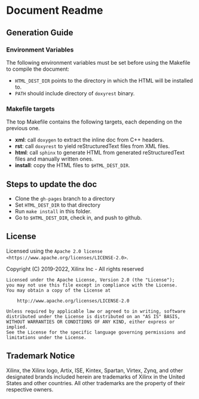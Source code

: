 Document Readme
===============

## Generation Guide

### Environment Variables

The following environment variables must be set before using the Makefile
to compile the document:

+ `HTML_DEST_DIR` points to the directory in which the HTML will be
  installed to.
+ `PATH` should include directory of `doxyrest` binary.

### Makefile targets

The top Makefile contains the following targets, each depending on the previous
one.

+ **xml**: call `doxygen` to extract the inline doc from C++ headers.
+ **rst**: call `doxyrest` to yield reStructuredText files from XML files.
+ **html**: call `sphinx` to generate HTML from generated reStructuredText
  files and manually written ones.
+ **install**: copy the HTML files to `$HTML_DEST_DIR`.

## Steps to update the doc

* Clone the `gh-pages` branch to a directory
* Set `HTML_DEST_DIR` to that directory
* Run `make install` in this folder.
* Go to `$HTML_DEST_DIR`, check in, and push to github.

## License

Licensed using the `Apache 2.0 license <https://www.apache.org/licenses/LICENSE-2.0>`.

   Copyright (C) 2019-2022, Xilinx Inc - All rights reserved
    
    Licensed under the Apache License, Version 2.0 (the "License");
    you may not use this file except in compliance with the License.
    You may obtain a copy of the License at
    
        http://www.apache.org/licenses/LICENSE-2.0
    
    Unless required by applicable law or agreed to in writing, software
    distributed under the License is distributed on an "AS IS" BASIS,
    WITHOUT WARRANTIES OR CONDITIONS OF ANY KIND, either express or implied.
    See the License for the specific language governing permissions and
    limitations under the License.


## Trademark Notice

Xilinx, the Xilinx logo, Artix, ISE, Kintex, Spartan, Virtex, Zynq, and other designated brands included herein are trademarks of Xilinx in the United States and other countries. All other trademarks are the property of their respective owners.
